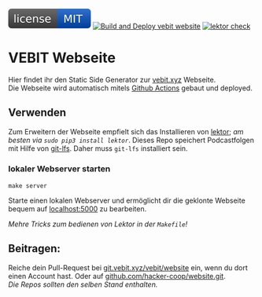 [![MIT License](https://raw.githubusercontent.com/hacker-coop/website/master/.github/license.svg?sanitize=true)](https://git.vebit.xyz/vebit/website/src/branch/master/LICENCE)
[![Build and Deploy vebit website](https://github.com/hacker-coop/website/workflows/Build%20and%20Deploy%20vebit%20website/badge.svg)](https://github.com/hacker-coop/website/actions?query=workflow%3A%22Build+and+Deploy+vebit+website%22)
[![lektor check](https://github.com/hacker-coop/website/workflows/lektor%20check/badge.svg)](https://github.com/hacker-coop/website/actions?query=workflow%3A%22lektor+check%22)


# VEBIT Webseite

Hier findet ihr den Static Side Generator zur [vebit.xyz](https://vebit.xyz) Webseite.<br/>
Die Webseite wird automatisch mitels [Github Actions](https://github.com/hacker-coop/website/actions) gebaut und deployed.

## Verwenden

Zum Erweitern der Webseite empfielt sich das Installieren von [lektor](https://getlektor.com); *am besten via `sudo pip3 install lektor`*.
Dieses Repo speichert Podcastfolgen mit Hilfe von  [git-lfs](https://git-lfs.github.com).
Daher muss `git-lfs` installiert sein.

### lokaler Webserver starten

```
make server
```

Starte einen lokalen Webserver und ermöglicht dir die geklonte Webseite bequem auf [localhost:5000](http://localhost:5000/) zu bearbeiten.

*Mehre Tricks zum bedienen von Lektor in der `Makefile`!*


 Beitragen:
-------------
Reiche dein Pull-Request bei [git.vebit.xyz/vebit/website](https://git.vebit.xyz/vebit/website.git) ein, wenn du dort einen Account hast. Oder auf [github.com/hacker-coop/website.git](https://github.com/hacker-coop/website.git).
<br/><i>Die Repos sollten den selben Stand enthalten.</i>
